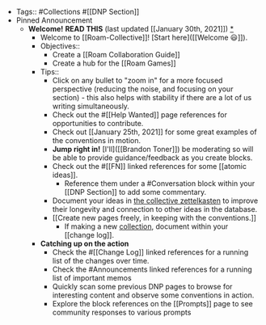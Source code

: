 - Tags:: #Collections #[[DNP Section]]
- Pinned Announcement
    - **Welcome!** **READ THIS** (last updated [[January 30th, 2021]]) [*]([[Announcements]])
        - Welcome to [[Roam-Collective]]! [Start here]([[Welcome 😃]]). 
        - Objectives:: 
            - Create a [[Roam Collaboration Guide]]
            - Create a hub for the [[Roam Games]]
        - Tips:: 
            - Click on any bullet to "zoom in" for a more focused perspective (reducing the noise, and focusing on your section) - this also helps with stability if there are a lot of us writing simultaneously.
            - Check out the #[[Help Wanted]] page references for opportunities to contribute.
            - Check out [[January 25th, 2021]] for some great examples of the conventions in motion.
            - **Jump right in!** [I'll]([[Brandon Toner]]) be moderating so will be able to provide guidance/feedback as you create blocks.
            - Check out the #[[FN]] linked references for some [[atomic ideas]].
                - Reference them under a #Conversation block within your [[DNP Section]] to add some commentary.
            - Document your ideas in [the collective zettelkasten]([[zettelkasten]]) to improve their longevity and connection to other ideas in the database.
            - [[Create new pages freely, in keeping with the conventions.]] 
                - If making a new [collection]([[collections]]), document within your [[change log]].
        - **Catching up on the action**
            - Check the #[[Change Log]] linked references for a running list of the changes over time.
            - Check the #Announcements linked references for a running list of important memos
            - Quickly scan some previous DNP pages to browse for interesting content and observe some conventions in action.
            - Explore the block references on the [[Prompts]] page to see community responses to various prompts
